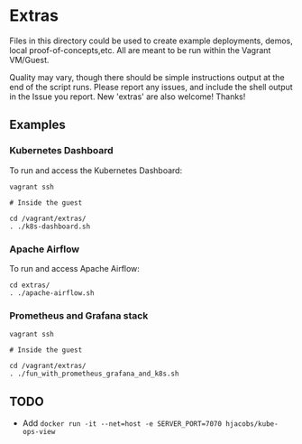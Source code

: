 # Extras

Files in this directory could be used to create example deployments, demos, local proof-of-concepts,etc. All are meant to be run within the Vagrant VM/Guest.

Quality may vary, though there should be simple instructions output at the end of the script runs. Please report any issues, and include the shell output in the Issue you report. New 'extras' are also welcome! Thanks!

## Examples

### Kubernetes Dashboard

To run and access the Kubernetes Dashboard:

```shell
vagrant ssh

# Inside the guest

cd /vagrant/extras/
. ./k8s-dashboard.sh
```

### Apache Airflow

To run and access Apache Airflow:

```
cd extras/
. ./apache-airflow.sh
```

### Prometheus and Grafana stack

```shell
vagrant ssh

# Inside the guest

cd /vagrant/extras/
. ./fun_with_prometheus_grafana_and_k8s.sh
```

## TODO
* Add `docker run -it --net=host -e SERVER_PORT=7070 hjacobs/kube-ops-view`
